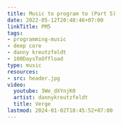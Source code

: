 ```yaml
---
title: Music to program to (Part 5)
date: 2022-05-12T20:48:46+07:00
linkTitle: PM5
tags:
- programming-music
- deep core
- danny kreutzfeldt
- 100DaysToOffload
type: music
resources:
- src: header.jpg
video:
  youtube: 3We_dXYnjK0
  artist: dannykreutzfeldt
  title: Verge
lastmod: 2024-01-02T18:45:52+07:00
---
```

